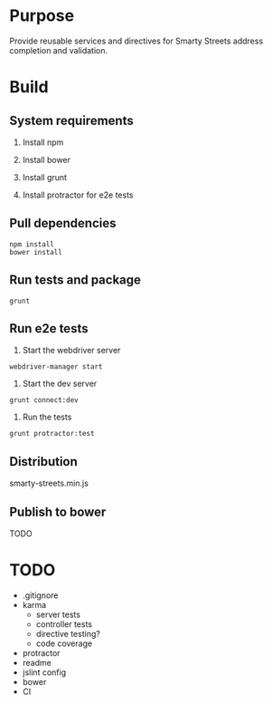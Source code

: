 Purpose
=======
Provide reusable services and directives for Smarty Streets address completion and validation.

Build
=====

System requirements
-------------------

1.  Install npm

1.  Install bower

1.  Install grunt

1.  Install protractor for e2e tests

Pull dependencies
-----------------

```
npm install
bower install
```

Run tests and package
---------------------

```
grunt
```

Run e2e tests
-------------
1.  Start the webdriver server
```
webdriver-manager start
```
1.  Start the dev server
```
grunt connect:dev
```
1.  Run the tests
```
grunt protractor:test
```

Distribution
------------

smarty-streets.min.js

Publish to bower
----------------
TODO

TODO
====
* .gitignore
* karma
    * server tests
    * controller tests
    * directive testing?
    * code coverage
* protractor
* readme
* jslint config
* bower
* CI
